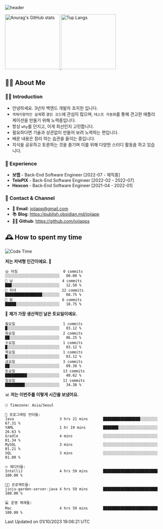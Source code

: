 ![header](https://capsule-render.vercel.app/api?type=transparent&fontColor=6b32af&height=200&text=Back-End%20Developer&fontSize=60)

<a href="#">
  <img height="180px" src="https://github-readme-stats.vercel.app/api?username=jojiapps&show_icons=true&theme=midnight-purple&locale=kr" alt="Anurag's GitHub stats"/>
</a>

<a href="#">
  <img height="180px" src="https://github-readme-stats.vercel.app/api/top-langs/?username=jojiapps&theme=midnight-purple&layout=compact&locale=kr" alt="Top Langs"/>
</a>

## 💁‍♂️ About Me

### 🙇‍♂️ Introduction

- 안녕하세요. 3년차 백엔드 개발자 조지헌 입니다.
- `객체지향적인 설계`와 `클린 코드`에 관심이 많으며, `테스트 자동화`를 통해 견고한 애플리케이션을 만들기 위해 노력중입니다.
- 항상 `why`를 던지고, 이게 최선인지 고민합니다.
- 필요하다면 기술과 상관없이 만들어 보려 노력하는 편입니다.
- 배운 내용은 정리 하는 습관을 들이는 중입니다.
- 지식을 공유하고 토론하는 것을 즐기며 이를 위해 다양한 스터디 활동을 하고 있습니다.

### 💼 Experience

- **보맵** - Back-End Software Engineer [2022-07 - 재직중]
- **TelePIX** - Back-End Software Engineer [2022-02 - 2022-07]
- **Hexcon** - Back-End Software Engineer [2021-04 - 2022-01]

### 🤝 Contact & Channel

- 📧 **Email**: jojiapp@gmail.com
- 📚 **Blog**: https://publish.obsidian.md/jojiapp
- 👨‍💻 **Github**: https://github.com/jojiapps

## 🕰 How to spent my time
<!--START_SECTION:waka-->
![Code Time](http://img.shields.io/badge/Code%20Time-569%20hrs%2010%20mins-blue)

**저는 저녁형 인간이에요. 🦉** 

```text
🌞 아침                     0 commits           ░░░░░░░░░░░░░░░░░░░░░░░░░   00.00 % 
🌆 낮　                     4 commits           ███░░░░░░░░░░░░░░░░░░░░░░   12.50 % 
🌃 저녁                     22 commits          █████████████████░░░░░░░░   68.75 % 
🌙 밤　                     6 commits           █████░░░░░░░░░░░░░░░░░░░░   18.75 % 
```
📅 **제가 가장 생산적인 날은 토요일이에요.** 

```text
월요일                      1 commits           █░░░░░░░░░░░░░░░░░░░░░░░░   03.12 % 
화요일                      2 commits           ██░░░░░░░░░░░░░░░░░░░░░░░   06.25 % 
수요일                      1 commits           █░░░░░░░░░░░░░░░░░░░░░░░░   03.12 % 
목요일                      1 commits           █░░░░░░░░░░░░░░░░░░░░░░░░   03.12 % 
금요일                      3 commits           ██░░░░░░░░░░░░░░░░░░░░░░░   09.38 % 
토요일                      13 commits          ██████████░░░░░░░░░░░░░░░   40.62 % 
일요일                      11 commits          █████████░░░░░░░░░░░░░░░░   34.38 % 
```


📊 **저는 이번주를 이렇게 시간을 보냈어요.** 

```text
🕑︎ Timezone: Asia/Seoul

💬 프로그래밍 언어들: 
Java                     3 hrs 21 mins       █████████████████░░░░░░░░   67.31 % 
YAML                     1 hr 19 mins        ███████░░░░░░░░░░░░░░░░░░   26.63 % 
Gradle                   4 mins              ░░░░░░░░░░░░░░░░░░░░░░░░░   01.34 % 
MySQL                    3 mins              ░░░░░░░░░░░░░░░░░░░░░░░░░   01.21 % 
SQL                      3 mins              ░░░░░░░░░░░░░░░░░░░░░░░░░   01.00 % 

🔥 에디터들: 
IntelliJ                 4 hrs 59 mins       █████████████████████████   100.00 % 

🐱‍💻 프로젝트들: 
jinju-garden-server-java 4 hrs 59 mins       █████████████████████████   100.00 % 

💻 운영 체제들: 
Mac                      4 hrs 59 mins       █████████████████████████   100.00 % 
```


 Last Updated on 01/10/2023 19:06:21 UTC
<!--END_SECTION:waka-->
